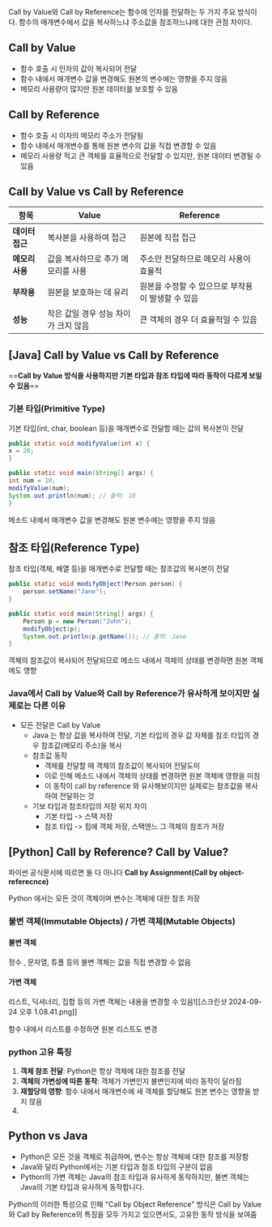 
Call by Value와 Call by Reference는 함수에 인자를 전달하는 두 가지 주요 방식이다. 함수의 매개변수에서 값을 복사하느냐 주소값을 참조하느냐에 대한 관점 차이다.


## Call by Value 
- 함수 호출 시 인자의 값이 복사되어 전달
- 함수 내에서 매개변수 값을 변경해도 원본의 변수에는 영향을 주지 않음
- 메모리 사용량이 많지만 원본 데이터를 보호할 수 있음

## Call by Reference
- 함수 호출 시 이자의 메모리 주소가 전달됨
- 함수 내에서 매개변수를 통해 원본 변수의 값을 직접 변경할 수 있음
- 메모리 사용량 적고 큰 객체를 효율적으로 전달할 수 있지만, 원본 데이터 변경될 수 있음

## Call by Value vs Call by Reference

| **항목**     | **Value**             | **Reference**                |
| ---------- | --------------------- | ---------------------------- |
| **데이터 접근** | 복사본을 사용하여 접근          | 원본에 직접 접근                    |
| **메모리 사용** | 값을 복사하므로 추가 메모리를 사용   | 주소만 전달하므로 메모리 사용이 효율적        |
| **부작용**    | 원본을 보호하는 데 유리         | 원본을 수정할 수 있으므로 부작용이 발생할 수 있음 |
| **성능**     | 작은 값일 경우 성능 차이가 크지 않음 | 큰 객체의 경우 더 효율적일 수 있음         |

## [Java] Call by Value vs Call by Reference

==**Call by Value 방식을 사용하지만 기본 타입과 참조 타입에 따라 동작이 다르게 보일 수 있음**==
### 기본 타입(Primitive Type)
기본 타입(int, char, boolean 등)을 매개변수로 전달할 때는 값의 복사본이 전달

```Java
public static void modifyValue(int x) { 
x = 20; 
} 

public static void main(String[] args) { 
int num = 10; 
modifyValue(num); 
System.out.println(num); // 출력: 10 
}
```
메소드 내에서 매개변수 값을 변경해도 원본 변수에는 영향을 주지 않음


## 참조 타입(Reference Type)
참조 타입(객체, 배열 등)을 매개변수로 전달할 때는 참조값의 복사본이 전달


```java
public static void modifyObject(Person person) { 
	person.setName("Jane"); 
}

public static void main(String[] args) {
	Person p = new Person("John"); 
	modifyObject(p);
	System.out.println(p.getName()); // 출력: Jane 
}
```
객체의 참조값이 복사되어 전달되므로 메소드 내에서 객체의 상태를 변경하면 원본 객체에도 영향

### Java에서 Call by Value와 Call by Reference가 유사하게 보이지만 실제로는 다른 이유
- 모든 전달은 Call by Value 
	- Java 는 항상 값을 복사하여 전달, 기본 타입의 경우 값 자체를 참조 타입의 경우 참조값(메모리 주소)을 복사
	- 참조값 동작
		- 객체를 전달할 때 객체의 참조값이 복사되어 전달도미
		- 이로 인해 메소드 내에서 객체의 상태를 변경하면 원본 객체에 영향을 미침
		- 이 동작이 call by reference 와 유사해보이지만 실제로는 참조값을 복사하여 전달하는 것
	- 기보 타입과 참조타입의 저장 위치 차이
		- 기본 타입 -> 스택 저장
		- 참조 타입 -> 힙에 객체 저장, 스택엔느 그 객체의 참조가 저장


## [Python] Call by Reference? Call by Value?

파이썬 공식문서에 따르면 둘 다 아니다
**Call by Assignment(Call by object-referecnce)**

Python 에서는 모든 것이 객체이며 변수는 객체에 대한 참조 저장


### 불변 객체(Immutable Objects) / 가변 객체(Mutable Objects)

#### 불변 객체
정수 , 문자열, 튜플 등의 불변 객체는 값을 직접 변경할 수 없음

#### 가변 객체
리스트, 딕셔너리, 집합 등의 가변 객체는 내용을 변경할 수 있음![[스크린샷 2024-09-24 오후 1.08.41.png]]
  
함수 내에서 리스트를 수정하면 원본 리스트도 변경

### python 고유 특징
1. **객체 참조 전달**: Python은 항상 객체에 대한 참조를 전달
2. **객체의 가변성에 따른 동작**: 객체가 가변인지 불변인지에 따라 동작이 달라짐
3. **재할당의 영향**: 함수 내에서 매개변수에 새 객체를 할당해도 원본 변수는 영향을 받지 않음
4. 


## Python vs Java

- Python은 모든 것을 객체로 취급하며, 변수는 항상 객체에 대한 참조를 저장함
- Java와 달리 Python에서는 기본 타입과 참조 타입의 구분이 없음
- Python의 가변 객체는 Java의 참조 타입과 유사하게 동작하지만, 불변 객체는 Java의 기본 타입과 유사하게 동작합니다.

Python의 이러한 특성으로 인해 "Call by Object Reference" 방식은 Call by Value와 Call by Reference의 특징을 모두 가지고 있으면서도, 고유한 동작 방식을 보여줌